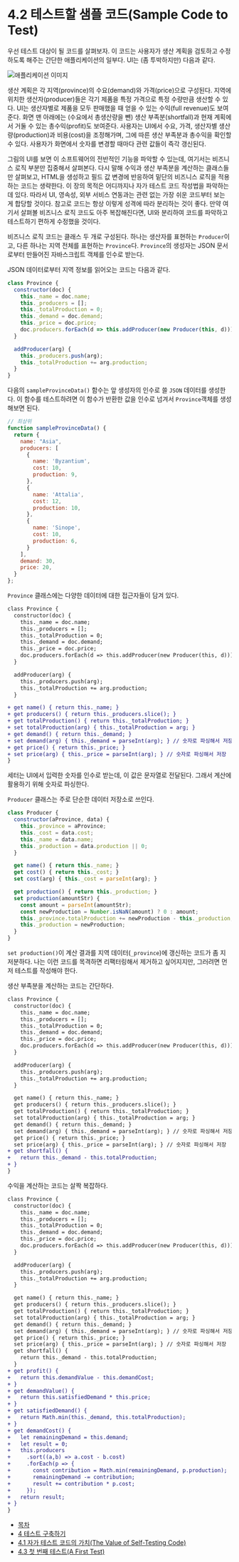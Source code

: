 # 4.2 테스트할 샘플 코드(Sample Code to Test)
우선 테스트 대상이 될 코드를 살펴보자. 이 코드는 사용자가 생산 계획을 검토하고 수정하도록 해주는 간단한 애플리케이션의 일부다. UI는 (좀 투박하지만) 다음과 같다.

![애플리케이션 이미지](4-2.png)

생산 계획은 각 지역(province)의 수요(demand)와 가격(price)으로 구성된다. 지역에 위치한 생산자(producer)들은 각기 제품을 특정 가격으로 특정 수량만큼 생산할 수 있다. UI는 생산자별로 제품을 모두 판매했을 때 얻을 수 있는 수익(full revenue)도 보여준다. 화면 맨 아래에는 (수요에서 총생산량을 뺀) 생산 부족분(shortfall)과 현재 계획에서 거둘 수 있는 총수익(profit)도 보여준다. 사용자는 UI에서 수요, 가격, 생산자별 생산량(production)과 비용(cost)을 조정해가며, 그에 따른 생산 부족분과 총수익을 확인할 수 있다. 사용자가 화면에서 숫자를 변경할 때마다 관련 값들이 즉각 갱신된다.

그림의 UI를 보면 이 소프트웨어의 전반적인 기능을 파악할 수 있는데, 여기서는 비즈니스 로직 부분만 집중해서 살펴본다. 다시 말해 수익과 생산 부족분을 계산하는 클래스들만 살펴보고, HTML을 생성하고 필드 값 변경에 반응하여 밑단의 비즈니스 로직을 적용하는 코드는 생략한다. 이 장의 목적은 어디까지나 자가 테스트 코드 작성법을 파악하는 데 있다. 따라서 UI, 영속성, 외부 서비스 연동과는 관련 없는 가장 쉬운 코드부터 보는 게 합당할 것이다. 참고로 코드는 항상 이렇게 성격에 따라 분리하는 것이 좋다. 만약 여기서 살펴볼 비즈니스 로직 코드도 아주 복잡해진다면, UI와 분리하여 코드를 파악하고 테스트하기 편하게 수정했을 것이다.

비즈니스 로직 코드는 클래스 두 개로 구성된다. 하나는 생산자를 표현하는 `Producer`이고, 다른 하나는 지역 전체를 표현하는 `Province`다. `Province`의 생성자는 JSON 문서로부터 만들어진 자바스크립트 객체를 인수로 받는다.

JSON 데이터로부터 지역 정보를 읽어오는 코드는 다음과 같다.

``` javascript
class Province {
  constructor(doc) {
    this._name = doc.name;
    this._producers = [];
    this._totalProduction = 0;
    this._demand = doc.demand;
    this._price = doc.price;
    doc.producers.forEach(d => this.addProducer(new Producer(this, d)));
  }

  addProducer(arg) {
    this._producers.push(arg);
    this._totalProduction += arg.production;
  }
}
```

다음의 `sampleProvinceData()` 함수는 앞 생성자의 인수로 쓸 `JSON` 데이터를 생성한다. 이 함수를 테스트하려면 이 함수가 반환한 값을 인수로 넘겨서 `Province`객체를 생성해보면 된다.

``` javascript
// 최상위
function sampleProvinceData() {
  return {
    name: "Asia", 
    producers: [
      {
        name: 'Byzantium',
        cost: 10,
        production: 9,
      },
      {
        name: 'Attalia',
        cost: 12,
        production: 10,
      },
      {
        name: 'Sinope',
        cost: 10,
        production: 6,
      }
    ],
    demand: 30,
    price: 20,
  }
};
```

`Province` 클래스에는 다양한 데이터에 대한 접근자들이 담겨 있다.
``` diff
class Province {
  constructor(doc) {
    this._name = doc.name;
    this._producers = [];
    this._totalProduction = 0;
    this._demand = doc.demand;
    this._price = doc.price;
    doc.producers.forEach(d => this.addProducer(new Producer(this, d)));
  }

  addProducer(arg) {
    this._producers.push(arg);
    this._totalProduction += arg.production;
  }

+ get name() { return this._name; }  
+ get producers() { return this._producers.slice(); }
+ get totalProduction() { return this._totalProduction; }
+ set totalProduction(arg) { this._totalProduction = arg; }
+ get demand() { return this._demand; }
+ set demand(arg) { this._demand = parseInt(arg); } // 숫자로 파싱해서 저장
+ get price() { return this._price; }
+ set price(arg) { this._price = parseInt(arg); } // 숫자로 파싱해서 저장
}
```

세터는 UI에서 입력한 숫자를 인수로 받는데, 이 값은 문자열로 전달된다. 그래서 계산에 활용하기 위해 숫자로 파싱한다.

`Producer` 클래스는 주로 단순한 데이터 저장소로 쓰인다.

```javascript
class Producer {
  constructor(aProvince, data) {
    this._province = aProvince;
    this._cost = data.cost;
    this._name = data.name;
    this._production = data.production || 0;
  }

  get name() { return this._name; }
  get cost() { return this._cost; }
  set cost(arg) { this._cost = parseInt(arg); }

  get production() { return this._production; }
  set production(amountStr) {
    const amount = parseInt(amountStr);
    const newProduction = Number.isNaN(amount) ? 0 : amount;
    this._province.totalProduction += newProduction - this._production;
    this._production = newProduction;
  }
}
```

`set production()`이 계산 결과를 지역 데이터(`_province`)에 갱신하는 코드가 좀 지저분하다. 나는 이런 코드를 목격하면 리팩터링해서 제거하고 싶어지지만, 그러려면 먼저 테스트를 작성해야 한다.

생산 부족분을 계산하는 코드는 간단하다.

``` diff
class Province {
  constructor(doc) {
    this._name = doc.name;
    this._producers = [];
    this._totalProduction = 0;
    this._demand = doc.demand;
    this._price = doc.price;
    doc.producers.forEach(d => this.addProducer(new Producer(this, d)));
  }

  addProducer(arg) {
    this._producers.push(arg);
    this._totalProduction += arg.production;
  }

  get name() { return this._name; }  
  get producers() { return this._producers.slice(); }
  get totalProduction() { return this._totalProduction; }
  set totalProduction(arg) { this._totalProduction = arg; }
  get demand() { return this._demand; }
  set demand(arg) { this._demand = parseInt(arg); } // 숫자로 파싱해서 저장
  get price() { return this._price; }
  set price(arg) { this._price = parseInt(arg); } // 숫자로 파싱해서 저장
+ get shortfall() {
+   return this._demand - this.totalProduction;
+ }  
}
```

수익을 계산하는 코드는 살짝 복잡하다.

``` diff
class Province {
  constructor(doc) {
    this._name = doc.name;
    this._producers = [];
    this._totalProduction = 0;
    this._demand = doc.demand;
    this._price = doc.price;
    doc.producers.forEach(d => this.addProducer(new Producer(this, d)));
  }

  addProducer(arg) {
    this._producers.push(arg);
    this._totalProduction += arg.production;
  }

  get name() { return this._name; }  
  get producers() { return this._producers.slice(); }
  get totalProduction() { return this._totalProduction; }
  set totalProduction(arg) { this._totalProduction = arg; }
  get demand() { return this._demand; }
  set demand(arg) { this._demand = parseInt(arg); } // 숫자로 파싱해서 저장
  get price() { return this._price; }
  set price(arg) { this._price = parseInt(arg); } // 숫자로 파싱해서 저장
  get shortfall() {
    return this._demand - this.totalProduction;
  }
+ get profit() {
+   return this.demandValue - this.demandCost;
+ }
+ get demandValue() {
+   return this.satisfiedDemand * this.price;
+ }
+ get satisfiedDemand() {
+   return Math.min(this._demand, this.totalProduction);
+ }
+ get demandCost() {
+   let remainingDemand = this.demand;
+   let result = 0;
+   this.producers
+     .sort((a,b) => a.cost - b.cost)
+     .forEach(p => {
+       const contribution = Math.min(remainingDemand, p.production);
+       remainingDemand -= contribution;
+       result += contribution * p.cost;
+     });
+   return result;
+ }
}
```

- [목차](https://github.com/wonder13662/refactoring-v2/blob/writing/README.md)
- [4 테스트 구축하기](https://github.com/wonder13662/refactoring-v2/blob/writing/chapter04)
- [4.1 자가 테스트 코드의 가치(The Value of Self-Testing Code)](https://github.com/wonder13662/refactoring-v2/blob/writing/chapter04/4-1.md)
- [4.3 첫 번째 테스트(A First Test)](https://github.com/wonder13662/refactoring-v2/blob/writing/chapter04/4-3.md)